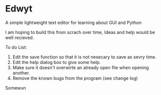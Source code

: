 # Edwyt

A simple lightweight text editor for learning about GUI and Python

I am hoping to build this from scrach over time, Ideas and help would be well recieved.

To do List:

1) Edit the save function so that it is not nesecary to save as sevry time.
2) Edit the help dialog box to give some help.
3) Make sure it doesn't overwirte an already open file when opening another.
4) Remove the known bugs from the program (see change log)

Somewun
